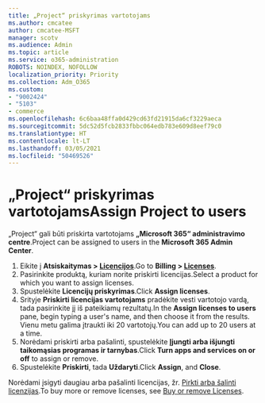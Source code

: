 ```yaml
---
title: „Project“ priskyrimas vartotojams
ms.author: cmcatee
author: cmcatee-MSFT
manager: scotv
ms.audience: Admin
ms.topic: article
ms.service: o365-administration
ROBOTS: NOINDEX, NOFOLLOW
localization_priority: Priority
ms.collection: Adm_O365
ms.custom:
- "9002424"
- "5103"
- commerce
ms.openlocfilehash: 6c6baa48ffa0d429cd63fd21915da6cf3229aeca
ms.sourcegitcommit: 5dc52d5fcb2833fbbc064edb783e609d8eef79c0
ms.translationtype: HT
ms.contentlocale: lt-LT
ms.lasthandoff: 03/05/2021
ms.locfileid: "50469526"
---
```

# <a name="assign-project-to-users"></a><span data-ttu-id="4194a-102">„Project“ priskyrimas vartotojams</span><span class="sxs-lookup"><span data-stu-id="4194a-102">Assign Project to users</span></span>

<span data-ttu-id="4194a-103">„Project“ gali būti priskirta vartotojams **„Microsoft 365“ administravimo centre**.</span><span class="sxs-lookup"><span data-stu-id="4194a-103">Project can be assigned to users in the **Microsoft 365 Admin Center**.</span></span>

1. <span data-ttu-id="4194a-104">Eikite į **Atsiskaitymas > [Licencijos](https://go.microsoft.com/fwlink/p/?linkid=842264)**.</span><span class="sxs-lookup"><span data-stu-id="4194a-104">Go to **Billing > [Licenses](https://go.microsoft.com/fwlink/p/?linkid=842264)**.</span></span>
2. <span data-ttu-id="4194a-105">Pasirinkite produktą, kuriam norite priskirti licencijas.</span><span class="sxs-lookup"><span data-stu-id="4194a-105">Select a product for which you want to assign licenses.</span></span>
3. <span data-ttu-id="4194a-106">Spustelėkite **Licencijų priskyrimas**.</span><span class="sxs-lookup"><span data-stu-id="4194a-106">Click **Assign licenses**.</span></span>
4. <span data-ttu-id="4194a-107">Srityje **Priskirti licencijas vartotojams** pradėkite vesti vartotojo vardą, tada pasirinkite jį iš pateikiamų rezultatų.</span><span class="sxs-lookup"><span data-stu-id="4194a-107">In the **Assign licenses to users** pane, begin typing a user's name, and then choose it from the results.</span></span> <span data-ttu-id="4194a-108">Vienu metu galima įtraukti iki 20 vartotojų.</span><span class="sxs-lookup"><span data-stu-id="4194a-108">You can add up to 20 users at a time.</span></span>
5. <span data-ttu-id="4194a-109">Norėdami priskirti arba pašalinti, spustelėkite **Įjungti arba išjungti taikomąsias programas ir tarnybas**.</span><span class="sxs-lookup"><span data-stu-id="4194a-109">Click **Turn apps and services on or off** to assign or remove.</span></span>
6. <span data-ttu-id="4194a-110">Spustelėkite **Priskirti**, tada **Uždaryti**.</span><span class="sxs-lookup"><span data-stu-id="4194a-110">Click **Assign**, and **Close**.</span></span>

<span data-ttu-id="4194a-111">Norėdami įsigyti daugiau arba pašalinti licencijas, žr. [Pirkti arba šalinti licenzijas](https://docs.microsoft.com/microsoft-365/commerce/licenses/buy-licenses#buy-or-remove-licenses-for-your-business-subscription).</span><span class="sxs-lookup"><span data-stu-id="4194a-111">To buy more or remove licenses, see [Buy or remove Licenses](https://docs.microsoft.com/microsoft-365/commerce/licenses/buy-licenses#buy-or-remove-licenses-for-your-business-subscription).</span></span>